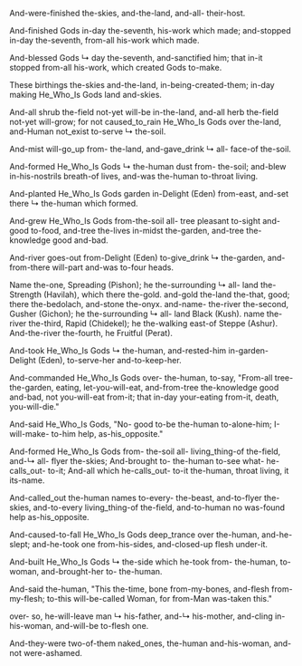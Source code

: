 
And-were-finished the-skies, and-the-land, and-all- their-host.

And-finished Gods in-day the-seventh, his-work which made; 
and-stopped in-day the-seventh, from-all his-work which made.

And-blessed Gods ↳ day the-seventh, and-sanctified him; 
that in-it stopped from-all his-work, which created Gods to-make.

These birthings the-skies and-the-land, in-being-created-them; 
in-day making He_Who_Is Gods land and-skies.

And-all shrub the-field not-yet will-be in-the-land, and-all herb the-field not-yet will-grow; for not caused_to_rain He_Who_Is Gods over the-land, and-Human not_exist to-serve ↳ the-soil.

And-mist will-go_up from- the-land, and-gave_drink ↳ all- face-of the-soil.

And-formed He_Who_Is Gods ↳ the-human dust from- the-soil; 
and-blew in-his-nostrils breath-of lives, 
and-was the-human to-throat living.

And-planted He_Who_Is Gods garden in-Delight (Eden) from-east, 
and-set there ↳ the-human which formed.

And-grew He_Who_Is Gods from-the-soil all- tree pleasant to-sight and-good to-food, 
and-tree the-lives in-midst the-garden, 
and-tree the-knowledge good and-bad.

And-river goes-out from-Delight (Eden) to-give_drink ↳ the-garden, and-from-there will-part and-was to-four heads.

Name the-one, Spreading (Pishon); he the-surrounding ↳ all- land the-Strength (Havilah), which there the-gold. and-gold the-land the-that, good; there the-bedolach, and-stone the-onyx. 
and-name- the-river the-second, Gusher (Gichon); he the-surrounding ↳ all- land Black (Kush). 
name the-river the-third, Rapid (Chidekel); he the-walking east-of Steppe (Ashur). 
And-the-river the-fourth, he Fruitful (Perat).

And-took He_Who_Is Gods ↳ the-human, and-rested-him in-garden- Delight (Eden), to-serve-her and-to-keep-her.

And-commanded He_Who_Is Gods over- the-human, to-say, "From-all tree- the-garden, eating, let-you-will-eat, and-from-tree the-knowledge good and-bad, not you-will-eat from-it; that in-day your-eating from-it, death, you-will-die."

And-said He_Who_Is Gods, "No- good to-be the-human to-alone-him; I-will-make- to-him help, as-his_opposite."

And-formed He_Who_Is Gods from- the-soil all- living_thing-of the-field, and-↳ all- flyer the-skies; 
And-brought to- the-human to-see what- he-calls_out- to-it; 
And-all which he-calls_out- to-it the-human, throat living, it its-name.

And-called_out the-human names to-every- the-beast, and-to-flyer the-skies, and-to-every living_thing-of the-field, and-to-human no was-found help as-his_opposite.

And-caused-to-fall He_Who_Is Gods deep_trance over the-human, and-he-slept; and-he-took one from-his-sides, and-closed-up flesh under-it.

And-built He_Who_Is Gods ↳ the-side which he-took from- the-human, to-woman, and-brought-her to- the-human.

And-said the-human, "This the-time, bone from-my-bones, and-flesh from-my-flesh; to-this will-be-called Woman, for from-Man was-taken this."

over- so, he-will-leave man ↳ his-father, and-↳ his-mother, and-cling in-his-woman, and-will-be to-flesh one.

And-they-were two-of-them naked_ones, the-human and-his-woman, and-not were-ashamed.

